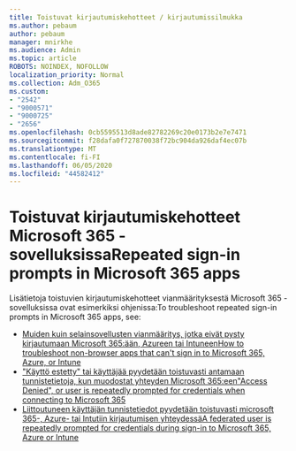 ```yaml
---
title: Toistuvat kirjautumiskehotteet / kirjautumissilmukka
ms.author: pebaum
author: pebaum
manager: mnirkhe
ms.audience: Admin
ms.topic: article
ROBOTS: NOINDEX, NOFOLLOW
localization_priority: Normal
ms.collection: Adm_O365
ms.custom:
- "2542"
- "9000571"
- "9000725"
- "2656"
ms.openlocfilehash: 0cb5595513d8ade82782269c20e0173b2e7e7471
ms.sourcegitcommit: f28dafa0f727870038f72bc904da926daf4ec07b
ms.translationtype: MT
ms.contentlocale: fi-FI
ms.lasthandoff: 06/05/2020
ms.locfileid: "44582412"
---
```

# <a name="repeated-sign-in-prompts-in-microsoft-365-apps"></a><span data-ttu-id="a1cbc-102">Toistuvat kirjautumiskehotteet Microsoft 365 -sovelluksissa</span><span class="sxs-lookup"><span data-stu-id="a1cbc-102">Repeated sign-in prompts in Microsoft 365 apps</span></span>

<span data-ttu-id="a1cbc-103">Lisätietoja toistuvien kirjautumiskehotteet vianmäärityksestä Microsoft 365 -sovelluksissa ovat esimerkiksi ohjenissa:</span><span class="sxs-lookup"><span data-stu-id="a1cbc-103">To troubleshoot repeated sign-in prompts in Microsoft 365 apps, see:</span></span>

- [<span data-ttu-id="a1cbc-104">Muiden kuin selainsovellusten vianmääritys, jotka eivät pysty kirjautumaan Microsoft 365:ään, Azureen tai Intuneen</span><span class="sxs-lookup"><span data-stu-id="a1cbc-104">How to troubleshoot non-browser apps that can't sign in to Microsoft 365, Azure, or Intune</span></span>](https://support.office.com/article/how-to-troubleshoot-non-browser-apps-that-can-t-sign-in-to-office-365-azure-or-intune-3ba1b268-66f6-462c-b0e5-070f5c2603c1)
- [<span data-ttu-id="a1cbc-105">"Käyttö estetty" tai käyttäjää pyydetään toistuvasti antamaan tunnistetietoja, kun muodostat yhteyden Microsoft 365:een</span><span class="sxs-lookup"><span data-stu-id="a1cbc-105">"Access Denied", or user is repeatedly prompted for credentials when connecting to Microsoft 365</span></span>](https://docs.microsoft.com/office365/troubleshoot/security/access-denied-when-connect-to-office-365)
- [<span data-ttu-id="a1cbc-106">Liittoutuneen käyttäjän tunnistetiedot pyydetään toistuvasti microsoft 365-, Azure- tai Intutiin kirjautumisen yhteydessä</span><span class="sxs-lookup"><span data-stu-id="a1cbc-106">A federated user is repeatedly prompted for credentials during sign-in to Microsoft 365, Azure or Intune</span></span>](https://docs.microsoft.com/office365/troubleshoot/authentication/federated-user-repeatedly-prompted-for-credentials)

